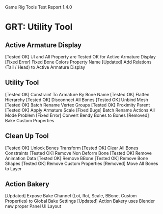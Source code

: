 Game Rig Tools Test Report 1.4.0

# GRT: Utility Tool

## Active Armature Display

[Tested OK] UI and All Property are Tested OK for Active Armature Display
[Fixed Error] Fixed Bone Colors Property Name
[Updated] Add Relations (Tail / Head) to Active Armature Display

## Utility Tool

[Tested OK] Constraint To Armature By Bone Name
[Tested OK] Flatten Hierarchy
[Tested OK] Disconnect All Bones
[Tested OK] Unbind Mesh
[Tested OK] Batch Rename Vertex Groups
[Tested OK] Proximity Parent
[Tested OK] Apply Armature Scale
[Fixed Bugs] Batch Rename Actions All Mode Problem
[Fixed Error] Convert Bendy Bones to Bones
[Removed] Bake Custom Properties

## Clean Up Tool

[Tested OK] Unlock Bones Transform
[Tested OK] Clear All Bones Constraints
[Tested OK] Remove Non Deform Bone
[Tested OK] Remove Animation Data
[Tested OK] Remove BBone
[Tested OK] Remove Bone Shapes
[Tested OK] Remove Custom Properties
[Removed] Move All Bones to Layer

## Action Bakery

[Updated] Expose Bake Channel (Lot, Rot, Scale, BBone, Custom Properties) to Global Bake Settings
[Updated] Action Bakery uses Blender new proper Panel UI Layout
